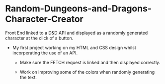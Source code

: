 # Random-Dungeons-and-Dragons-Character-Creator

Front End linked to a D&D API and displayed as a randomly generated character at the click of a button.

- My first project working on my HTML and CSS design whilst incorperating the use of an API.

  - Make sure the FETCH request is linked and then displayed correctly.

  - Work on improving some of the colors when randomly generating the text.
